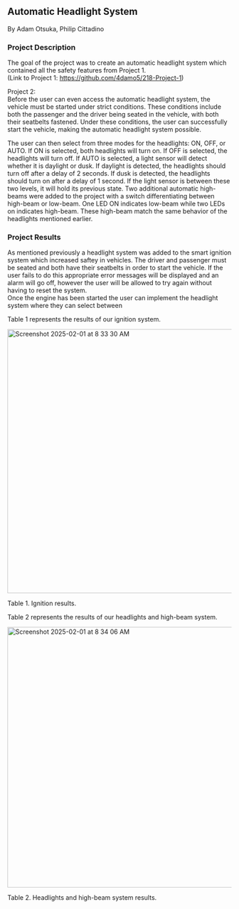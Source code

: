 ## Automatic Headlight System
By Adam Otsuka, Philip Cittadino

### Project Description 
The goal of the project was to create an automatic headlight system which contained all the safety features from Project 1. \
(Link to Project 1: https://github.com/4damo5/218-Project-1)

Project 2: \
Before the user can even access the automatic headlight system, the vehicle must be started under strict conditions.
These conditions include both the passenger and the driver being seated in the vehicle, with both their seatbelts fastened.
Under these conditions, the user can successfully start the vehicle, making the automatic headlight system possible.


The user can then select from three modes for the headlights: ON, OFF, or AUTO. If ON is selected, both headlights will turn on. 
If OFF is selected, the headlights will turn off. If AUTO is selected, a light sensor will detect whether it is daylight or dusk.
If daylight is detected, the headlights should turn off after a delay of 2 seconds. If dusk is detected, the headlights should 
turn on after a delay of 1 second. If the light sensor is between these two levels, it will hold its previous state. 
Two additional automatic high-beams were added to the project with a switch differentiating between high-beam or low-beam.
One LED ON indicates low-beam while two LEDs on indicates high-beam. These high-beam match the same behavior of the 
headlights mentioned earlier.


### Project Results
As mentioned previously a headlight system was added to the smart ignition system which increased saftey in vehicles. 
The driver and passenger must be seated and both have their seatbelts in order to start the vehicle. If the user fails to do
this appropriate error messages will be displayed and an alarm will go off, however the user will be allowed to try again without
having to reset the system. \
Once the engine has been started the user can implement the headlight system where they can select between 

Table 1 represents the results of our ignition system.

<img width="594" alt="Screenshot 2025-02-01 at 8 33 30 AM" src="https://github.com/user-attachments/assets/b437108f-8d49-446c-91c4-4b84abcd688d" />

Table 1. Ignition results.



Table 2 represents the results of our headlights and high-beam system.

<img width="586" alt="Screenshot 2025-02-01 at 8 34 06 AM" src="https://github.com/user-attachments/assets/86614a7d-6343-4a02-860e-e94446b57b7b" />

Table 2. Headlights and high-beam system results. 
